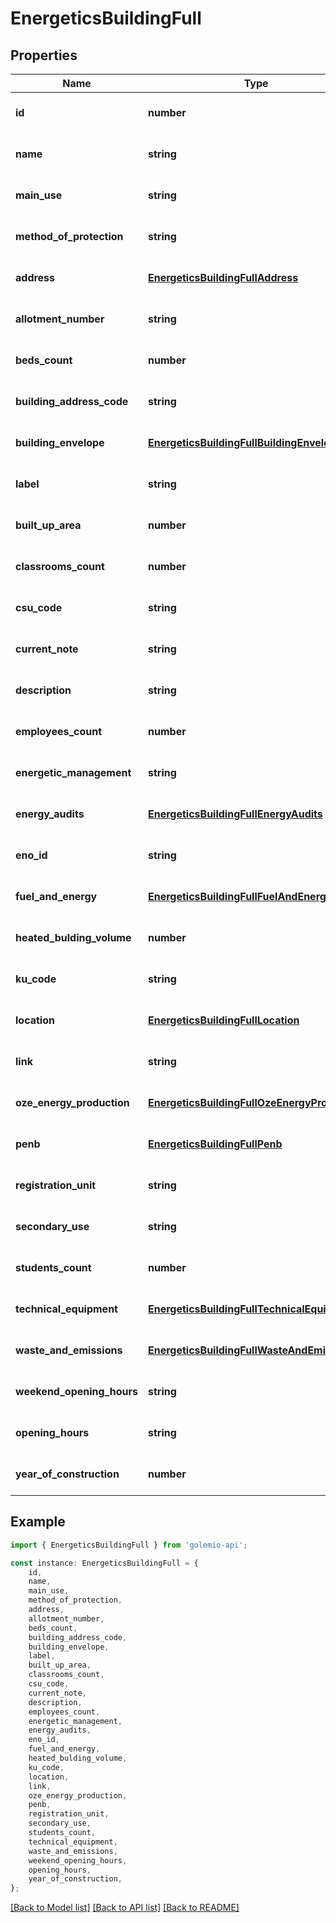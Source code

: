 # EnergeticsBuildingFull


## Properties

Name | Type | Description | Notes
------------ | ------------- | ------------- | -------------
**id** | **number** |  | [optional] [default to undefined]
**name** | **string** |  | [optional] [default to undefined]
**main_use** | **string** |  | [optional] [default to undefined]
**method_of_protection** | **string** |  | [optional] [default to undefined]
**address** | [**EnergeticsBuildingFullAddress**](EnergeticsBuildingFullAddress.md) |  | [optional] [default to undefined]
**allotment_number** | **string** |  | [optional] [default to undefined]
**beds_count** | **number** |  | [optional] [default to undefined]
**building_address_code** | **string** |  | [optional] [default to undefined]
**building_envelope** | [**EnergeticsBuildingFullBuildingEnvelope**](EnergeticsBuildingFullBuildingEnvelope.md) |  | [optional] [default to undefined]
**label** | **string** |  | [optional] [default to undefined]
**built_up_area** | **number** |  | [optional] [default to undefined]
**classrooms_count** | **number** |  | [optional] [default to undefined]
**csu_code** | **string** |  | [optional] [default to undefined]
**current_note** | **string** |  | [optional] [default to undefined]
**description** | **string** |  | [optional] [default to undefined]
**employees_count** | **number** |  | [optional] [default to undefined]
**energetic_management** | **string** |  | [optional] [default to undefined]
**energy_audits** | [**EnergeticsBuildingFullEnergyAudits**](EnergeticsBuildingFullEnergyAudits.md) |  | [optional] [default to undefined]
**eno_id** | **string** |  | [optional] [default to undefined]
**fuel_and_energy** | [**EnergeticsBuildingFullFuelAndEnergy**](EnergeticsBuildingFullFuelAndEnergy.md) |  | [optional] [default to undefined]
**heated_bulding_volume** | **number** |  | [optional] [default to undefined]
**ku_code** | **string** |  | [optional] [default to undefined]
**location** | [**EnergeticsBuildingFullLocation**](EnergeticsBuildingFullLocation.md) |  | [optional] [default to undefined]
**link** | **string** |  | [optional] [default to undefined]
**oze_energy_production** | [**EnergeticsBuildingFullOzeEnergyProduction**](EnergeticsBuildingFullOzeEnergyProduction.md) |  | [optional] [default to undefined]
**penb** | [**EnergeticsBuildingFullPenb**](EnergeticsBuildingFullPenb.md) |  | [optional] [default to undefined]
**registration_unit** | **string** |  | [optional] [default to undefined]
**secondary_use** | **string** |  | [optional] [default to undefined]
**students_count** | **number** |  | [optional] [default to undefined]
**technical_equipment** | [**EnergeticsBuildingFullTechnicalEquipment**](EnergeticsBuildingFullTechnicalEquipment.md) |  | [optional] [default to undefined]
**waste_and_emissions** | [**EnergeticsBuildingFullWasteAndEmissions**](EnergeticsBuildingFullWasteAndEmissions.md) |  | [optional] [default to undefined]
**weekend_opening_hours** | **string** |  | [optional] [default to undefined]
**opening_hours** | **string** |  | [optional] [default to undefined]
**year_of_construction** | **number** |  | [optional] [default to undefined]

## Example

```typescript
import { EnergeticsBuildingFull } from 'golemio-api';

const instance: EnergeticsBuildingFull = {
    id,
    name,
    main_use,
    method_of_protection,
    address,
    allotment_number,
    beds_count,
    building_address_code,
    building_envelope,
    label,
    built_up_area,
    classrooms_count,
    csu_code,
    current_note,
    description,
    employees_count,
    energetic_management,
    energy_audits,
    eno_id,
    fuel_and_energy,
    heated_bulding_volume,
    ku_code,
    location,
    link,
    oze_energy_production,
    penb,
    registration_unit,
    secondary_use,
    students_count,
    technical_equipment,
    waste_and_emissions,
    weekend_opening_hours,
    opening_hours,
    year_of_construction,
};
```

[[Back to Model list]](../README.md#documentation-for-models) [[Back to API list]](../README.md#documentation-for-api-endpoints) [[Back to README]](../README.md)
